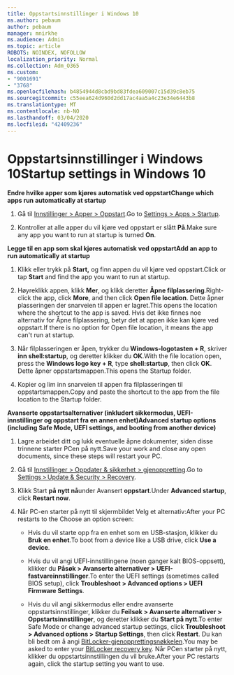 ```yaml
---
title: Oppstartsinnstillinger i Windows 10
ms.author: pebaum
author: pebaum
manager: mnirkhe
ms.audience: Admin
ms.topic: article
ROBOTS: NOINDEX, NOFOLLOW
localization_priority: Normal
ms.collection: Adm_O365
ms.custom:
- "9001691"
- "3768"
ms.openlocfilehash: b4854944d8cbd9bd83fdea609007c15d39c8eb75
ms.sourcegitcommit: c55eea624d960d2dd17ac4aa5a4c23e34e6443b8
ms.translationtype: MT
ms.contentlocale: nb-NO
ms.lasthandoff: 03/04/2020
ms.locfileid: "42409236"
---
```

# <a name="startup-settings-in-windows-10"></a><span data-ttu-id="80188-102">Oppstartsinnstillinger i Windows 10</span><span class="sxs-lookup"><span data-stu-id="80188-102">Startup settings in Windows 10</span></span>

<span data-ttu-id="80188-103">**Endre hvilke apper som kjøres automatisk ved oppstart**</span><span class="sxs-lookup"><span data-stu-id="80188-103">**Change which apps run automatically at startup**</span></span>

1. <span data-ttu-id="80188-104">Gå til [Innstillinger > Apper > Oppstart](ms-settings:startupapps?activationSource=GetHelp).</span><span class="sxs-lookup"><span data-stu-id="80188-104">Go to [Settings > Apps > Startup](ms-settings:startupapps?activationSource=GetHelp).</span></span>

2. <span data-ttu-id="80188-105">Kontroller at alle apper du vil kjøre ved oppstart er slått **På**.</span><span class="sxs-lookup"><span data-stu-id="80188-105">Make sure any app you want to run at startup is turned **On**.</span></span>

<span data-ttu-id="80188-106">**Legge til en app som skal kjøres automatisk ved oppstart**</span><span class="sxs-lookup"><span data-stu-id="80188-106">**Add an app to run automatically at startup**</span></span>

1. <span data-ttu-id="80188-107">Klikk eller trykk på **Start,** og finn appen du vil kjøre ved oppstart.</span><span class="sxs-lookup"><span data-stu-id="80188-107">Click or tap **Start** and find the app you want to run at startup.</span></span>

2. <span data-ttu-id="80188-108">Høyreklikk appen, klikk **Mer**, og klikk deretter **Åpne filplassering**.</span><span class="sxs-lookup"><span data-stu-id="80188-108">Right-click the app, click **More**, and then click **Open file location**.</span></span> <span data-ttu-id="80188-109">Dette åpner plasseringen der snarveien til appen er lagret.</span><span class="sxs-lookup"><span data-stu-id="80188-109">This opens the location where the shortcut to the app is saved.</span></span> <span data-ttu-id="80188-110">Hvis det ikke finnes noe alternativ for Åpne filplassering, betyr det at appen ikke kan kjøre ved oppstart.</span><span class="sxs-lookup"><span data-stu-id="80188-110">If there is no option for Open file location, it means the app can't run at startup.</span></span>

3. <span data-ttu-id="80188-111">Når filplasseringen er åpen, trykker du **Windows-logotasten + R**, skriver **inn shell:startup**, og deretter klikker du **OK**.</span><span class="sxs-lookup"><span data-stu-id="80188-111">With the file location open, press the **Windows logo key  + R**, type **shell:startup**, then click **OK**.</span></span> <span data-ttu-id="80188-112">Dette åpner oppstartsmappen.</span><span class="sxs-lookup"><span data-stu-id="80188-112">This opens the Startup folder.</span></span>

4. <span data-ttu-id="80188-113">Kopier og lim inn snarveien til appen fra filplasseringen til oppstartsmappen.</span><span class="sxs-lookup"><span data-stu-id="80188-113">Copy and paste the shortcut to the app from the file location to the Startup folder.</span></span>

<span data-ttu-id="80188-114">**Avanserte oppstartsalternativer (inkludert sikkermodus, UEFI-innstillinger og oppstart fra en annen enhet)**</span><span class="sxs-lookup"><span data-stu-id="80188-114">**Advanced startup options (including Safe Mode, UEFI settings, and booting from another device)**</span></span>

1. <span data-ttu-id="80188-115">Lagre arbeidet ditt og lukk eventuelle åpne dokumenter, siden disse trinnene starter PCen på nytt.</span><span class="sxs-lookup"><span data-stu-id="80188-115">Save your work and close any open documents, since these steps will restart your PC.</span></span>

2. <span data-ttu-id="80188-116">Gå til [Innstillinger > Oppdater & sikkerhet > gjenoppretting](ms-settings:recovery?activationSource=GetHelp).</span><span class="sxs-lookup"><span data-stu-id="80188-116">Go to [Settings > Update & Security > Recovery](ms-settings:recovery?activationSource=GetHelp).</span></span>

3. <span data-ttu-id="80188-117">Klikk Start **på nytt nå**under Avansert **oppstart**.</span><span class="sxs-lookup"><span data-stu-id="80188-117">Under **Advanced startup**, click **Restart now**.</span></span> 

4. <span data-ttu-id="80188-118">Når PC-en starter på nytt til skjermbildet Velg et alternativ:</span><span class="sxs-lookup"><span data-stu-id="80188-118">After your PC restarts to the Choose an option screen:</span></span>

    - <span data-ttu-id="80188-119">Hvis du vil starte opp fra en enhet som en USB-stasjon, klikker du **Bruk en enhet**.</span><span class="sxs-lookup"><span data-stu-id="80188-119">To boot from a device like a USB drive, click **Use a device**.</span></span>

    - <span data-ttu-id="80188-120">Hvis du vil angi UEFI-innstillingene (noen ganger kalt BIOS-oppsett), klikker du **Påsøk > Avanserte alternativer > UEFI-fastvareinnstillinger**.</span><span class="sxs-lookup"><span data-stu-id="80188-120">To enter the UEFI settings (sometimes called BIOS setup), click **Troubleshoot > Advanced options > UEFI Firmware Settings**.</span></span> 

    - <span data-ttu-id="80188-121">Hvis du vil angi sikkermodus eller endre avanserte oppstartsinnstillinger, klikker du **Feilsøk > Avanserte alternativer > Oppstartsinnstillinger**, og deretter klikker du **Start på nytt**.</span><span class="sxs-lookup"><span data-stu-id="80188-121">To enter Safe Mode or change advanced startup settings, click **Troubleshoot > Advanced options > Startup Settings**, then click **Restart**.</span></span> <span data-ttu-id="80188-122">Du kan bli bedt om å angi [BitLocker-gjenopprettingsnøkkelen](https://support.microsoft.com/help/4026181/windows-10-find-my-bitlocker-recovery-key).</span><span class="sxs-lookup"><span data-stu-id="80188-122">You may be asked to enter your [BitLocker recovery key](https://support.microsoft.com/help/4026181/windows-10-find-my-bitlocker-recovery-key).</span></span> <span data-ttu-id="80188-123">Når PCen starter på nytt, klikker du oppstartsinnstillingen du vil bruke.</span><span class="sxs-lookup"><span data-stu-id="80188-123">After your PC restarts again, click the startup setting you want to use.</span></span>